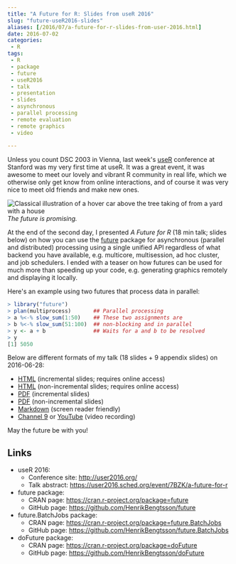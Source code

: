 ```yaml
---
title: "A Future for R: Slides from useR 2016"
slug: "future-useR2016-slides"
aliases: [/2016/07/a-future-for-r-slides-from-user-2016.html]
date: 2016-07-02
categories:
 - R
tags:
 - R
 - package
 - future
 - useR2016
 - talk
 - presentation
 - slides
 - asynchronous
 - parallel processing
 - remote evaluation
 - remote graphics
 - video
 
---
```


 
Unless you count DSC 2003 in Vienna, last week's [useR] conference at Stanford was my very first time at useR.  It was a great event, it was awesome to meet our lovely and vibrant R community in real life, which we otherwise only get know from online interactions, and of course it was very nice to meet old friends and make new ones.

![Classical illustration of a hover car above the tree taking of from a yard with a house](/post/hover_craft_car_photo_picture.jpg)
_The future is promising._


At the end of the second day, I presented _A Future for R_ (18 min talk; slides below) on how you can use the [future] package for asynchronous (parallel and distributed) processing using a single unified API regardless of what backend you have available, e.g. multicore, multisession, ad hoc cluster, and job schedulers.  I ended with a teaser on how futures can be used for much more than speeding up your code, e.g. generating graphics remotely and displaying it locally.

Here's an example using two futures that process data in parallel:
```r
> library("future")
> plan(multiprocess)       ## Parallel processing
> a %<-% slow_sum(1:50)    ## These two assignments are
> b %<-% slow_sum(51:100)  ## non-blocking and in parallel
> y <- a + b               ## Waits for a and b to be resolved
> y
[1] 5050
```

Below are different formats of my talk (18 slides + 9 appendix slides) on 2016-06-28:

* [HTML](http://www.aroma-project.org/share/presentations/BengtssonH_20160628-useR2016/BengtssonH_20160628-A_Future_for_R,useR2016.html) (incremental slides; requires online access)
* [HTML](http://www.aroma-project.org/share/presentations/BengtssonH_20160628-useR2016/BengtssonH_20160628-A_Future_for_R,useR2016,flat.html) (non-incremental slides; requires online access)
* [PDF](http://www.aroma-project.org/share/presentations/BengtssonH_20160628-useR2016/BengtssonH_20160628-A_Future_for_R,useR2016.pdf) (incremental slides)
* [PDF](http://www.aroma-project.org/share/presentations/BengtssonH_20160628-useR2016/BengtssonH_20160628-A_Future_for_R,useR2016,flat.pdf) (non-incremental slides)
* [Markdown](http://www.aroma-project.org/share/presentations/BengtssonH_20160628-useR2016/BengtssonH_20160628-A_Future_for_R,useR2016,pure.md) (screen reader friendly)
* [Channel 9](https://channel9.msdn.com/Events/useR-international-R-User-conference/useR2016/A-Future-for-R) or [YouTube](https://www.youtube.com/watch?v=K8KYi9AFRlk) (video recording)

May the future be with you!



## Links
* useR 2016:
  - Conference site: http://user2016.org/
  - Talk abstract: https://user2016.sched.org/event/7BZK/a-future-for-r
* future package:
  - CRAN page: https://cran.r-project.org/package=future
  - GitHub page: https://github.com/HenrikBengtsson/future
* future.BatchJobs package:
  - CRAN page: https://cran.r-project.org/package=future.BatchJobs
  - GitHub page: https://github.com/HenrikBengtsson/future.BatchJobs
* doFuture package:
  - CRAN page: https://cran.r-project.org/package=doFuture
  - GitHub page: https://github.com/HenrikBengtsson/doFuture

[future]: https://cran.r-project.org/package=future
[useR]: http://user2016.org/

